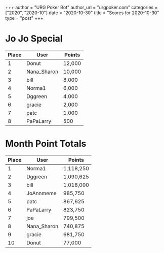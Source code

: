 +++
author = "URG Poker Bot"
author_url = "urgpoker.com"
categories = ["2020", "2020-10"]
date = "2020-10-30"
title = "Scores for 2020-10-30"
type = "post"
+++
# Jo Jo Special

| Place | User | Points |
|-------|------|--------|
| 1 | Donut | 12,000 |
| 2 | Nana_Sharon | 10,000 |
| 3 | bill | 8,000 |
| 4 | Norma1 | 6,000 |
| 5 | Dggreen | 4,000 |
| 6 | gracie | 2,000 |
| 7 | patc | 1,000 |
| 8 | PaPaLarry | 500 |

# Month Point Totals

| Place | User | Points |
|-------|------|--------|
| 1 | Norma1 | 1,118,250 |
| 2 | Dggreen | 1,090,625 |
| 3 | bill | 1,018,000 |
| 4 | JoAnnmeme | 985,750 |
| 5 | patc | 867,625 |
| 6 | PaPaLarry | 823,750 |
| 7 | joe | 799,500 |
| 8 | Nana_Sharon | 740,875 |
| 9 | gracie | 681,750 |
| 10 | Donut | 77,000 |
